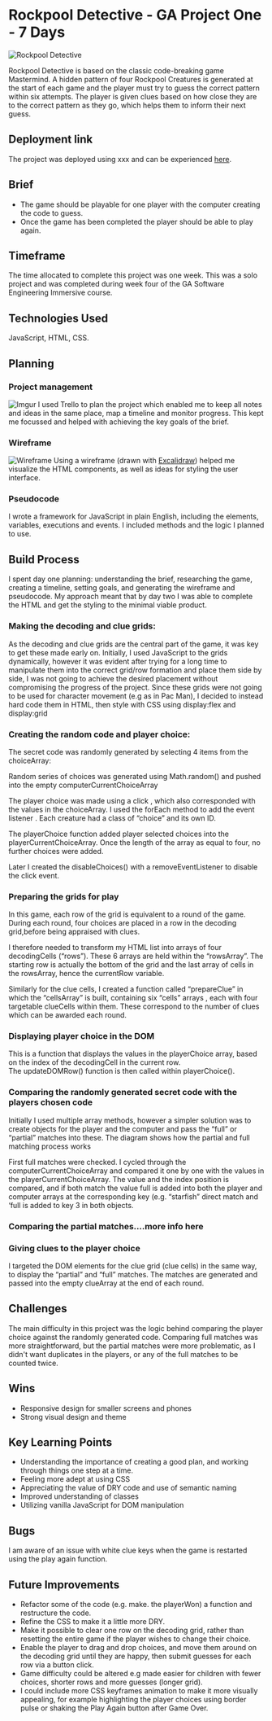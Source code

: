 # Rockpool Detective - GA Project One - 7 Days

![Rockpool Detective](https://)

Rockpool Detective is based on the classic code-breaking game Mastermind.  A hidden pattern of four Rockpool Creatures is generated at the start of each game and the player must try to guess the correct pattern within six attempts. The player is given clues based on how close they are to the correct pattern as they go, which helps them to inform their next guess. 

## Deployment link

The project was deployed using xxx and can be experienced [here](https://bit.ly/Rockpool-Detective).

## Brief 
* The game should be playable for one player with the computer creating the code to guess.
* Once the game has been completed the player should be able to play again.

## Timeframe

The time allocated to complete this project was one week. This was a solo project and was completed during week four of the GA Software Engineering Immersive course.

## Technologies Used
JavaScript, HTML, CSS.

## Planning

### Project management

![Imgur](https://)
I used Trello to plan the project which enabled me to keep all notes and ideas in the same place, map a timeline and monitor progress. This kept me focussed and helped with achieving the key goals of the brief. 

### Wireframe

![Wireframe](https://)
Using a wireframe (drawn with [Excalidraw](https://excalidraw.com)) helped me visualize the HTML components, as well as ideas for styling the user interface.

### Pseudocode

I wrote a framework for JavaScript in plain English, including the elements, variables, executions and events. I included methods and the logic I planned to use. 

##  Build Process

I spent day one planning: understanding the brief, researching the game, creating a timeline, setting goals, and generating the wireframe and pseudocode. My approach meant that by day two I was able to complete the HTML and get the styling to the minimal viable product.

### Making the decoding and clue grids: 
As the  decoding and clue grids are the central part of the game, it was key to get these made early on. Initially, I used JavaScript to the grids dynamically, however it was evident after trying for a long time to manipulate them into the correct grid/row formation and place them side by side, I was not going to achieve the desired placement without compromising the progress of the project.  Since these grids were not going to be used for character movement (e.g as in Pac Man),  I decided to instead hard code them in HTML, then style with CSS using display:flex and display:grid

### Creating the random code and player choice:
The secret code was randomly generated by selecting 4 items from the choiceArray:

Random series of choices was generated using Math.random() and pushed into the empty computerCurrentChoiceArray

The player choice was made using a click , which also corresponded with the values in the choiceArray. I used the forEach method to add the event listener . Each creature had a class of “choice” and its own ID.

The playerChoice function added player selected choices into the playerCurrentChoiceArray. Once the length of the array as equal to four, no further choices were added.

Later I created the disableChoices() with a removeEventListener to disable the click event.

### Preparing the grids for play

In this game, each row of the grid is equivalent to a round of the game. During each round, four choices are placed in a row in the decoding grid,before being appraised with clues. 

I therefore needed to transform my HTML list into arrays of four decodingCells (“rows”). These 6 arrays are held within the “rowsArray”. The starting row is actually the bottom of the grid and the last array of cells in the rowsArray, hence the currentRow variable. 

Similarly for the clue cells, I created a function called “prepareClue” in which the “cellsArray” is built, containing six “cells” arrays , each with four targetable clueCells within them. These correspond to the number of clues which can be awarded each round. 


### Displaying player choice in the DOM
This is a function that displays  the values in the playerChoice array, based on the index of the decodingCell in the current row.  
The updateDOMRow() function is then called within playerChoice().

### Comparing the randomly generated secret code with the players chosen code
Initially I used multiple array methods, however a simpler solution was to create objects for the player and the computer and pass the “full” or “partial” matches into these. 		The diagram shows how the partial and full matching process works

First full matches were checked. I cycled through the computerCurrentChoiceArray and compared it one by one with the values in the playerCurrentChoiceArray. The value and the index position is compared, and if both match the value full is added into both the player and computer arrays at the corresponding key (e.g. “starfish” direct match and ‘full is added to key 3 in both objects. 

### Comparing the partial matches….more info here

### Giving clues to the player choice
I targeted the DOM elements for the clue grid  (clue cells) in the same way, to display the “partial” and “full” matches. The matches are generated and passed into the empty clueArray at the end of each round. 

## Challenges

The main difficulty in this project was the logic behind comparing the player choice against the randomly generated code. Comparing full matches was more straightforward, but the partial matches were more problematic, as I didn't want duplicates in the players, or any of the full matches to be counted twice.

## Wins
* Responsive design for smaller screens and phones
* Strong visual design and theme

## Key Learning Points

* Understanding the importance of creating a good plan, and working through things one step at a time. 
* Feeling more adept at using CSS
* Appreciating the value of DRY code and use of semantic naming
* Improved understanding of classes 
* Utilizing vanilla JavaScript for DOM manipulation 

## Bugs

I am aware of an issue with white clue keys when the game is restarted using the play again function. 

## Future Improvements

* Refactor some of the code (e.g. make. the playerWon) a function and restructure the code.
* Refine the CSS to make it a little more DRY.
* Make it possible to clear one row on the decoding grid, rather than resetting the entire game if the player wishes to change their choice.
* Enable the player to drag and drop choices, and move them around on the decoding grid until they are happy, then submit guesses for each row via a button click. 
* Game difficulty could be altered e.g made easier for children with fewer choices, shorter rows and more guesses (longer grid). 
* I could include more CSS keyframes animation to make it more visually appealing, for example highlighting the player choices using border pulse or shaking the Play Again button after Game Over.








